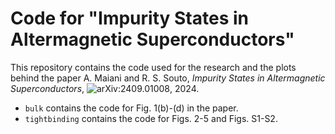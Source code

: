 # Code for "Impurity States in Altermagnetic Superconductors"

This repository contains the code used for the research and the plots behind the paper
A. Maiani and R. S. Souto, _Impurity States in Altermagnetic Superconductors_, ![arXiv:2409.01008](https://arxiv.org/abs/2409.01008), 2024.

- `bulk` contains the code for Fig. 1(b)-(d) in the paper.
- `tightbinding` contains the code for Figs. 2-5 and Figs. S1-S2.